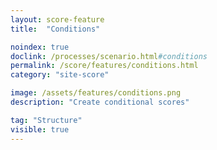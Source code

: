 ```yaml
---
layout: score-feature
title:  "Conditions"

noindex: true
doclink: /processes/scenario.html#conditions
permalink: /score/features/conditions.html
category: "site-score"

image: /assets/features/conditions.png
description: "Create conditional scores"

tag: "Structure"
visible: true
---
```


